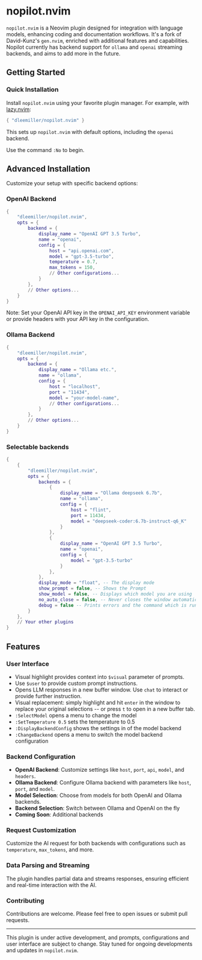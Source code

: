 # nopilot.nvim

`nopilot.nvim` is a Neovim plugin designed for integration with language models, enhancing coding and documentation workflows. It's a fork of David-Kunz's `gen.nvim`, enriched with additional features and capabilities. Nopilot currently has backend support for `ollama` and `openai` streaming backends, and aims to add more in the future.

## Getting Started

### Quick Installation

Install `nopilot.nvim` using your favorite plugin manager. For example, with [lazy.nvim](https://github.com/folke/lazy.nvim):

```lua
{ "dleemiller/nopilot.nvim" }
```

This sets up `nopilot.nvim` with default options, including the `openai` backend.

Use the command `:No` to begin.

## Advanced Installation

Customize your setup with specific backend options:

### OpenAI Backend

```lua
{
    "dleemiller/nopilot.nvim",
    opts = {
        backend = {
            display_name = "OpenAI GPT 3.5 Turbo",
            name = "openai",
            config = {
                host = "api.openai.com",
                model = "gpt-3.5-turbo",
                temperature = 0.7,
                max_tokens = 150,
                // Other configurations...
            }
        },
        // Other options...
    }
}
```

Note: Set your OpenAI API key in the `OPENAI_API_KEY` environment variable or provide headers with your API key in the configuration.

### Ollama Backend

```lua
{
    "dleemiller/nopilot.nvim",
    opts = {
        backend = {
            display_name = "Ollama etc.",
            name = "ollama",
            config = {
                host = "localhost",
                port = "11434",
                model = "your-model-name",
                // Other configurations...
            }
        },
        // Other options...
    }
}
```

### Selectable backends

```lua
{
    {
        "dleemiller/nopilot.nvim",
        opts = {
            backends = {
                {
                    display_name = "Ollama deepseek 6.7b",
                    name = "ollama",
                    config = {
                        host = "flint",
                        port = 11434,
                        model = "deepseek-coder:6.7b-instruct-q6_K"
                    }
                },
                {
                    display_name = "OpenAI GPT 3.5 Turbo",
                    name = "openai",
                    config = {
                        model = "gpt-3.5-turbo"
                    }
                },
            },
            display_mode = "float", -- The display mode
            show_prompt = false, -- Shows the Prompt
            show_model = false, -- Displays which model you are using
            no_auto_close = false, -- Never closes the window automatically
            debug = false -- Prints errors and the command which is run
        }
    },
    // Your other plugins
}
```

## Features

### User Interface
- Visual highlight provides context into `$visual` parameter of prompts.
- Use `$user` to provide custom prompt instructions.
- Opens LLM responses in a new buffer window. Use `chat` to interact or provide further instruction.
- Visual replacement: simply highlight and hit `enter` in the window to replace your original selections -- or press `t` to open in a new buffer tab.
- `:SelectModel` opens a menu to change the model
- `:SetTemperature 0.5` sets the temperature to 0.5
- `:DisplayBackendConfig` shows the settings in of the model backend
- `:ChangeBackend` opens a menu to switch the model backend configuration

### Backend Configuration

- **OpenAI Backend**: Customize settings like `host`, `port`, `api`, `model`, and `headers`.
- **Ollama Backend**: Configure Ollama backend with parameters like `host`, `port`, and `model`.
- **Model Selection**: Choose from models for both OpenAI and Ollama backends.
- **Backend Selection**: Switch between Ollama and OpenAI on the fly
- **Coming Soon**: Additional backends

### Request Customization

Customize the AI request for both backends with configurations such as `temperature`, `max_tokens`, and more.

### Data Parsing and Streaming

The plugin handles partial data and streams responses, ensuring efficient and real-time interaction with the AI.

### Contributing

Contributions are welcome. Please feel free to open issues or submit pull requests.

---

This plugin is under active development, and prompts, configurations and user interface are subject to change.
Stay tuned for ongoing developments and updates in `nopilot.nvim`.
